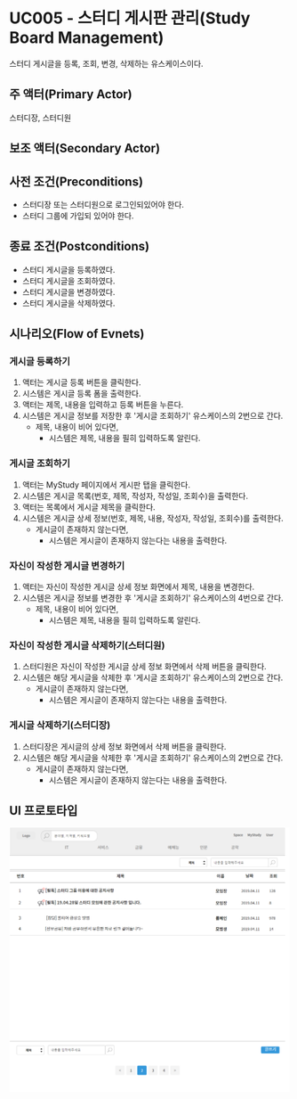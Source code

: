 # UC005 - 스터디 게시판 관리(Study Board Management)

스터디 게시글을 등록, 조회, 변경, 삭제하는 유스케이스이다.

## 주 액터(Primary Actor)

스터디장, 스터디원

## 보조 액터(Secondary Actor)

## 사전 조건(Preconditions)

- 스터디장 또는 스터디원으로 로그인되있어야 한다.
- 스터디 그룹에 가입되 있어야 한다.

## 종료 조건(Postconditions)

- 스터디 게시글을 등록하였다.
- 스터디 게시글을 조회하였다.
- 스터디 게시글을 변경하였다.
- 스터디 게시글을 삭제하였다.

## 시나리오(Flow of Evnets)

### 게시글 등록하기

1. 액터는 게시글 등록 버튼을 클릭한다.
2. 시스템은 게시글 등록 폼을 출력한다.
3. 액터는 제목, 내용을 입력하고 등록 버튼을 누른다.
4. 시스템은 게시글 정보를 저장한 후 '게시글 조회하기' 유스케이스의 2번으로 간다.
    - 제목, 내용이 비어 있다면,
        - 시스템은 제목, 내용을 필히 입력하도록 알린다.

### 게시글 조회하기

1. 액터는 MyStudy 페이지에서 게시판 탭을 클릭한다.
2. 시스템은 게시글 목록(번호, 제목, 작성자, 작성일, 조회수)을 출력한다.
3. 액터는 목록에서 게시글 제목을 클릭한다.
4. 시스템은 게시글 상세 정보(번호, 제목, 내용, 작성자, 작성일, 조회수)를 출력한다.
    - 게시글이 존재하지 않는다면,
        - 시스템은 게시글이 존재하지 않는다는 내용을 출력한다.

### 자신이 작성한 게시글 변경하기

1. 액터는 자신이 작성한 게시글 상세 정보 화면에서 제목, 내용을 변경한다.
2. 시스템은 게시글 정보를 변경한 후 '게시글 조회하기' 유스케이스의 4번으로 간다.
     - 제목, 내용이 비어 있다면,
        - 시스템은 제목, 내용을 필히 입력하도록 알린다.

### 자신이 작성한 게시글 삭제하기(스터디원)

1. 스터디원은 자신이 작성한 게시글 상세 정보 화면에서 삭제 버튼을 클릭한다.
2. 시스템은 해당 게시글을 삭제한 후 '게시글 조회하기' 유스케이스의 2번으로 간다.
    - 게시글이 존재하지 않는다면,
        - 시스템은 게시글이 존재하지 않는다는 내용을 출력한다.

### 게시글 삭제하기(스터디장)

1. 스터디장은 게시글의 상세 정보 화면에서 삭제 버튼을 클릭한다.
2. 시스템은 해당 게시글을 삭제한 후 '게시글 조회하기' 유스케이스의 2번으로 간다.
    - 게시글이 존재하지 않는다면,
        - 시스템은 게시글이 존재하지 않는다는 내용을 출력한다.

## UI 프로토타입

![스터디게시판관리](./images/스터디게시판.png)